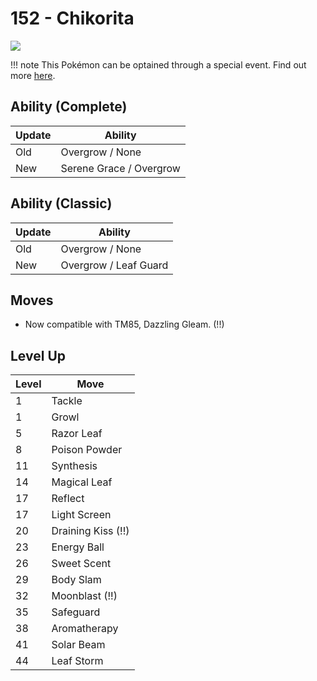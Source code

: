 # 152 - Chikorita
![][152]

!!! note
    This Pokémon can be optained through a special event. Find out more [here](../../special_events/#johto-starter).

## Ability (Complete)

Update | Ability
---    | ---
Old    | Overgrow / None
New    | Serene Grace / Overgrow

## Ability (Classic)

Update | Ability
---    | ---
Old    | Overgrow / None
New    | Overgrow / Leaf Guard

## Moves

 - Now compatible with TM85, Dazzling Gleam. (!!)

## Level Up

Level | Move
---   | ---
  1   | Tackle
  1   | Growl
  5   | Razor Leaf
  8   | Poison Powder
 11   | Synthesis
 14   | Magical Leaf
 17   | Reflect
 17   | Light Screen
 20   | Draining Kiss (!!)
 23   | Energy Ball
 26   | Sweet Scent
 29   | Body Slam
 32   | Moonblast (!!)
 35   | Safeguard
 38   | Aromatherapy
 41   | Solar Beam
 44   | Leaf Storm



[152]: ../img/pokemon/152.png
